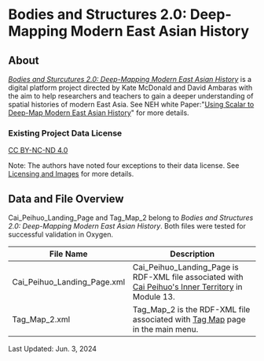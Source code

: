 # Bodies and Structures 2.0: Deep-Mapping Modern East Asian History
## About

[*Bodies and Sturcutures 2.0: Deep-Mapping Modern East Asian History*](https://bodiesandstructures.org/bodies-and-structures-2/index) is a digital platform project directed by Kate McDonald and David Ambaras with the aim to help researchers and teachers to gain a deeper understanding of spatial histories of modern East Asia. See NEH white Paper:"[Using Scalar to Deep-Map Modern East Asian History](https://bodiesandstructures.org/bodies-and-structures-2/white-paper-using-scalar-to-deep-map-modern-east-asian-history?path=about)" for more details. 

### Existing Project Data License
[CC BY-NC-ND 4.0](https://creativecommons.org/licenses/by-nc-nd/4.0/)

Note: The authors have noted four exceptions to their data license. See [Licensing and Images](https://bodiesandstructures.org/bodies-and-structures-2/licensing-and-images?path=about) for more details. 

## Data and File Overview
Cai_Peihuo_Landing_Page and Tag_Map_2 belong to *Bodies and Structures 2.0: Deep-Mapping Modern East Asian History*. 
Both files were tested for successful validation in Oxygen. 

|File Name|Description|
|---|---|
|Cai_Peihuo_Landing_Page.xml|Cai_Peihuo_Landing_Page is RDF-XML file associated with [Cai Peihuo's Inner Territory](https://bodiesandstructures.org/bodies-and-structures-2/cai-peihuo-landing-page) in Module 13.|
|Tag_Map_2.xml|Tag_Map_2 is the RDF-XML file associated with [Tag Map](https://bodiesandstructures.org/bodies-and-structures-2/tag-map-2) page in the main menu. |

Last Updated: Jun. 3, 2024

